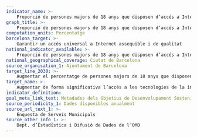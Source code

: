 ```yaml
---
indicator_name: >-
    Proporció de persones majors de 18 anys que disposen d’accés a Internet a casa
graph_title: >-
    Proporció de persones majors de 18 anys que disposen d’accés a Internet a casa
computation_units: Percentatge
barcelona_target: >-
    Garantir un accés universal a Internet assequible i de qualitat
national_indicator_available: >-
    Proporció de persones majors de 18 anys que disposen d’accés a Internet a casa
national_geographical_coverage: Ciutat de Barcelona
source_organisation_1: Ajuntament de Barcelona
target_line_2030: >-
    Augmentar el percentatge de persones majors de 18 anys que disposen d’accés a Internet a casa fins al 99,0%
target_name: >-
    Augmentar de forma significativa l’accés a les tecnologies de la informació i la comunicació i esforçar-se a proporcionar accés universal i assequible a Internet als països menys avançats a tot tardar el 2020
indicator_definition:
goal_meta_link_text: Metadades dels Objetius de Desenvolupament Sostenible de les Nacions Unides (pdf 894kB)
source_periodicity_1: Dades disponibles anualment
source_url_text_1: >-
    Enquesta de Serveis Municipals
source_other_info_1: >-
    Dept. d’Estadística i Difusió de Dades de l’OMD
---
```

